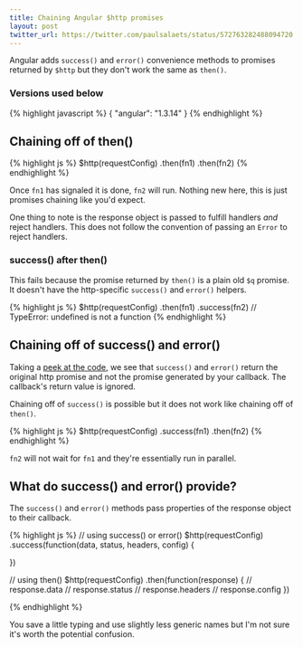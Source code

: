 ```yaml
---
title: Chaining Angular $http promises
layout: post
twitter_url: https://twitter.com/paulsalaets/status/572763282488094720
---
```


Angular adds `success()` and `error()` convenience methods to promises returned by `$http` but they don't work the same as `then()`.

### Versions used below

{% highlight javascript %}
{
  "angular": "1.3.14"
}
{% endhighlight %}

## Chaining off of then()

{% highlight js %}
$http(requestConfig)
  .then(fn1)
  .then(fn2)
{% endhighlight %}

Once `fn1` has signaled it is done, `fn2` will run. Nothing new here, this is just promises chaining like you'd expect.

One thing to note is the response object is passed to fulfill handlers *and* reject handlers. This does not follow the convention of passing an `Error` to reject handlers.

### success() after then()

This fails because the promise returned by `then()` is a plain old `$q` promise. It doesn't have the http-specific `success()` and `error()` helpers.

{% highlight js %}
$http(requestConfig)
  .then(fn1)
  .success(fn2) // TypeError: undefined is not a function
{% endhighlight %}

## Chaining off of success() and error()

Taking a [peek at the code](https://github.com/angular/angular.js/blob/v1.3.14/src/ng/http.js#L808), we see that `success()` and `error()` return the original http promise and not the promise generated by your callback. The callback's return value is ignored.

Chaining off of `success()` is possible but it does not work like chaining off of `then()`.

{% highlight js %}
$http(requestConfig)
  .success(fn1)
  .then(fn2)
{% endhighlight %}

`fn2` will not wait for `fn1` and they're essentially run in parallel.

## What do success() and error() provide?

The `success()` and `error()` methods pass properties of the response object to their callback.

{% highlight js %}
// using success() or error()
$http(requestConfig)
  .success(function(data, status, headers, config) {

  })

// using then()
$http(requestConfig)
  .then(function(response) {
    // response.data
    // response.status
    // response.headers
    // response.config
  })

{% endhighlight %}

You save a little typing and use slightly less generic names but I'm not sure it's worth the potential confusion.
